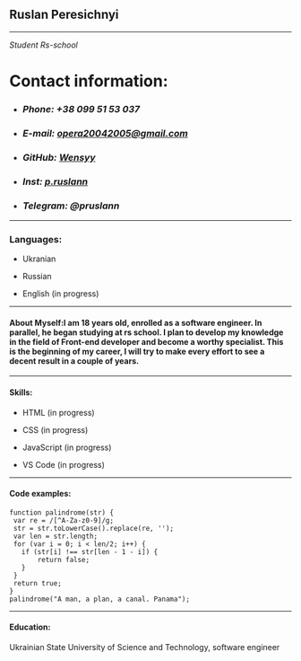 ## **Ruslan Peresichnyi** 

---
*Student Rs-school*
# Contact information:

* ### *Phone: +38 099 51 53 037*

* ### *E-mail: opera20042005@gmail.com*

* ### *GitHub: [Wensyy](https://app.rs.school/profile)*

* ### *Inst: [p.ruslann](https://instagram.com/p.ruslann?utm_source=qr&igshid=MzNlNGNkZWQ4Mg%3D%3D)*

* ### *Telegram: @pruslann*

--- 

### Languages:

* Ukranian

* Russian

* English (in progress)
--- 

#### About Myself:I am 18 years old, enrolled as a software engineer. In parallel, he began studying at rs school. I plan to develop my knowledge in the field of Front-end developer and become a worthy specialist. This is the beginning of my career, I will try to make every effort to see a decent result in a couple of years.

---

#### Skills: 

* HTML (in progress)

* CSS (in progress)

* JavaScript (in progress)

* VS Code (in progress)

---

#### Code examples:

```
function palindrome(str) {
 var re = /[^A-Za-z0-9]/g;
 str = str.toLowerCase().replace(re, '');
 var len = str.length;
 for (var i = 0; i < len/2; i++) {
   if (str[i] !== str[len - 1 - i]) {
       return false;
   }
 }
 return true;
}
palindrome("A man, a plan, a canal. Panama");

```

---

#### Education:

Ukrainian State University of Science and Technology, software engineer